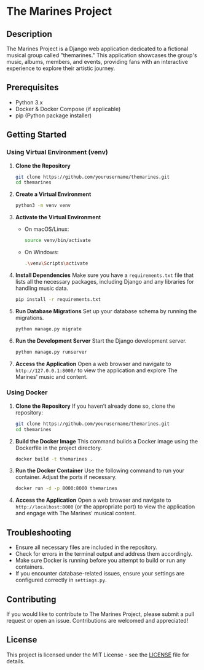 # The Marines Project

## Description
The Marines Project is a Django web application dedicated to a fictional musical 
group called "themarines." This application showcases the group's music, albums, 
members, and events, providing fans with an interactive experience to explore 
their artistic journey.

## Prerequisites

- Python 3.x
- Docker & Docker Compose (if applicable)
- pip (Python package installer)

## Getting Started

### Using Virtual Environment (venv)

1. **Clone the Repository**
   ```bash
   git clone https://github.com/yourusername/themarines.git
   cd themarines
   ```

2. **Create a Virtual Environment**
   ```bash
   python3 -m venv venv
   ```

3. **Activate the Virtual Environment**

   - On macOS/Linux:
     ```bash
     source venv/bin/activate
     ```
   - On Windows:
     ```bash
     .\venv\Scripts\activate
     ```

4. **Install Dependencies**
   Make sure you have a `requirements.txt` file that lists all the necessary packages, including Django and any libraries for handling music data.
   ```bash
   pip install -r requirements.txt
   ```

5. **Run Database Migrations**
   Set up your database schema by running the migrations.
   ```bash
   python manage.py migrate
   ```

6. **Run the Development Server**
   Start the Django development server.
   ```bash
   python manage.py runserver
   ```

7. **Access the Application**
   Open a web browser and navigate to `http://127.0.0.1:8000/` to view the application and explore The Marines' music and content.

### Using Docker

1. **Clone the Repository**
   If you haven’t already done so, clone the repository:
   ```bash
   git clone https://github.com/yourusername/themarines.git
   cd themarines
   ```

2. **Build the Docker Image**
   This command builds a Docker image using the Dockerfile in the project directory.
   ```bash
   docker build -t themarines .
   ```

3. **Run the Docker Container**
   Use the following command to run your container. Adjust the ports if necessary.
   ```bash
   docker run -d -p 8000:8000 themarines
   ```

4. **Access the Application**
   Open a web browser and navigate to `http://localhost:8000` (or the appropriate port) to view the application and engage with The Marines' musical content.

## Troubleshooting

- Ensure all necessary files are included in the repository.
- Check for errors in the terminal output and address them accordingly.
- Make sure Docker is running before you attempt to build or run any containers.
- If you encounter database-related issues, ensure your settings are configured correctly in `settings.py`.

## Contributing

If you would like to contribute to The Marines Project, please submit a pull request or open an issue. Contributions are welcomed and appreciated!

## License

This project is licensed under the MIT License - see the [LICENSE](LICENSE) file for details.
